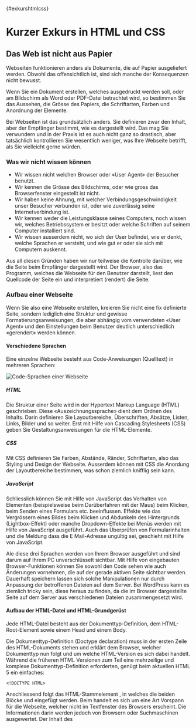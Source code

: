 {#exkurshtmlcss}
# Kurzer Exkurs in HTML und CSS

## Das Web ist nicht aus Papier
Webseiten funktionieren anders als Dokumente, die auf Papier ausgeliefert werden. Obwohl das offensichtlich ist, sind sich manche der Konsequenzen nicht bewusst.

Wenn Sie ein Dokument erstellen, welches ausgedruckt werden soll, oder am Bildschirm als Word oder PDF-Datei betrachtet wird, so bestimmen Sie das Aussehen, die Grösse des Papiers, die Schriftarten, Farben und Anordnung der Elemente.

Bei Webseiten ist das grundsätzlich anders. Sie definieren zwar den Inhalt, aber der Empfänger bestimmt, wie es dargestellt wird. Das mag Sie verwundern und in der Praxis ist es auch nicht ganz so drastisch, aber tatsächlich kontrollieren Sie wesentlich weniger, was Ihre Webseite betrifft, als Sie vielleicht gerne würden.

### Was wir nicht wissen können
- Wir wissen nicht welchen Browser oder «User Agent» der Besucher benutzt.
- Wir kennen die Grösse des Bildschirms, oder wie gross das Browserfenster eingestellt ist nicht.
- Wir haben keine Ahnung, mit welcher Verbindungsgeschwindigkeit unser Besucher verbunden ist, oder wie zuverlässig seine Internetverbindung ist.
- Wir kennen weder die Leistungsklasse seines Computers, noch wissen wir, welches Betriebssystem er besitzt oder welche Schriften auf seinem Computer installiert sind.
- Wir wissen ausserdem nicht, wo sich der User befindet, wie er denkt, welche Sprachen er versteht, und wie gut er oder sie sich mit Computern auskennt.

Aus all diesen Gründen haben wir nur teilweise die Kontrolle darüber, wie die Seite beim Empfänger dargestellt wird. Der Browser, also das Programm, welches die Webseite für den Benutzer darstellt, liest den Quellcode der Seite ein und interpretiert (rendert) die Seite.

### Aufbau einer Webseite
Wenn Sie also eine Webseite erstellen, kreieren Sie nicht eine fix definierte Seite, sondern lediglich eine Struktur und gewisse Formatierungsanweisungen, die aber abhängig vom verwendeten «User Agent» und den Einstellungen beim Benutzer deutlich unterschiedlich «gerendert» werden können. 

#### Verschiedene Sprachen
Eine einzelne Webseite besteht aus Code-Anweisungen (Quelltext) in mehreren Sprachen:

![Code-Sprachen einer Webseite](images/v4.5/sprachen-html-css-js.jpg)

##### HTML
Die Struktur einer Seite wird in der Hypertext Markup Language (HTML) geschrieben. Diese «Auszeichnungssprache» dient dem Ordnen des Inhalts. Darin definieren Sie Layoutbereiche, Überschriften, Absätze, Listen, Links, Bilder und so weiter. Erst mit Hilfe von Cascading Stylesheets (CSS) geben Sie Gestaltungsanweisungen für die HTML-Elemente.

##### CSS
Mit CSS definieren Sie Farben, Abstände, Ränder, Schriftarten, also das Styling und Design der Webseite. Ausserdem können mit CSS die Anordung der Layoutbereiche bestimmen, was schon ziemlich knifflig sein kann. 

##### JavaScript
Schliesslich können Sie mit Hilfe von JavaScript das Verhalten von Elementen (beispielsweise beim Darüberfahren mit der Maus) beim Klicken, beim Senden eines Formulars etc. beeinflussen. Effekte wie das Vergrössern eines Bildes beim Klicken und Abdunkeln des Hintergrunds (Lightbox-Effekt) oder manche Dropdown-Effekte bei Menüs werden mit Hilfe von JavaScript ausgeführt. Auch das Überprüfen von Formularinhalten und die Meldung dass die E Mail-Adresse ungültig sei, geschieht mit Hilfe von JavaScript.

Ale diese drei Sprachen werden von Ihrem Browser ausgeführt und sind darum auf Ihrem PC unverschlüsselt sichtbar. Mit Hilfe von eingebauten Browser-Funktionen können Sie sowohl den Code sehen wie auch Änderungen vornehmen, die auf der gerade aktiven Seite sichtbar werden. Dauerhaft speichern lassen sich solche Manipulationen nur durch Anpassung der betroffenen Dateien auf dem Server. Bei WordPress kann es ziemlich tricky sein, diese heraus zu finden, da die im Browser dargestellte Seite auf dem Server aus verschiedenen Dateien zusammengesetzt wird.

#### Aufbau der HTML-Datei und HTML-Grundgerüst
Jede HTML-Datei besteht aus der Dokumenttyp-Definition, dem HTML-Root-Element sowie einem Head und einem Body.

Die Dokumenttyp-Definition (Doctype declaration) muss in der ersten Zeile des HTML-Dokuments stehen und erklärt dem Browser, welcher Dokumenttyp nun folgt und um welche HTML-Version es sich dabei handelt. Während die früheren HTML Versionen zum Teil eine mehrzeilige und komplexe Dokumenttyp-Definition erforderten, genügt beim aktuellen HTML 5 ein einfaches:

    <!DOCTYPE HTML>

Anschliessend folgt das HTML-Stammelement **<html>**, in welches die beiden Blöcke **<head>** und **<body>** eingefügt werden. 
Beim **<head>** handelt es sich um eine Art Vorspann für die Webseite, welcher nicht im Textfenster des Browsers erscheint. Die Informationen darin werden jedoch von Browsern oder Suchmaschinen ausgewertet. Der Inhalt des **<title>**-Tags erscheint in der Titelleiste des Browsers und wird im Browser-Verlauf, bei den Bookmarks (Favoriten) und auf der Suchresultate-Seite von Suchmaschinen angezeigt. Ebenfalls von Suchmaschinen ausgewertet werden Informationen des **<meta>**-Tags.

Im **<body>**-Bereich steht der eigentliche Inhalt der Webseite, jeweils innerhalb von Tags.

Die meisten Tags bestehen aus einem öffnenden und einem schliessenden Tag, z. Bsp. **<h1></h1>**. Der eigentlich Inhalt steht dazwischen: <h1>Hallo Welt</h1>

Solche HTML-Elemente, bestehend in der Regel aus einem Anfangs- und einem Ende-Tag und dem eigentlichen Inhalt. Sie können (oder müssen) zusätzlich Attribute haben. Attribute sind im öffnenden Tag zusätzlich erfasste Werte, die verschiedene Eigenschaften des Tags auszeichnen. Bei Bildern ist das beispielsweise der Pfad zur Bild-Datei, der Alternativ-Text, der angezeigt wird, wenn die Bild-Datei nicht geladen werden kann oder die Höhe und Breite des Bildes, welche dem Browser hilft, die Seite schon korrekt aufzubauen, auch wenn die Bilddatei noch nicht fertig geladen wurde.

Zusätzlich können Attribute verwendet werden um einem HTML-Element eine ID (die pro Seite nur einmal vorkommen darf) oder eine Klasse (die mehrmals vorkommen kann) zuzuordnen. Diese sind beim Stylen mit CSS wichtig weil man somit Stilanweisungen ganz gezielt vergeben kann.

![Aufbau einer HTML-Datei](images/v4.5/Slide-HTML-Datei.jpg)

![Aufbau HTML-Element. Im Beispiel ist der Inhalt des a-Elements ein Bild, also ein weiteres HTML Element. Es könnte auch reiner Text sein.](images/v4.5/html-element.png)

Bei WordPress wird der Grossteil der HTML-Struktur durch das verwendete Theme vorgegeben und viele Elemente (zum Beispiel die Navigation) werden dynamisch generiert. Wenn Sie hier also etwas ändern möchten, müssen Sie wissen in welcher Theme-Datei der Code steht oder durch welche Funktion er generiert wird.

##### HTML-Elemente und ihre Verwendung

![Die wichtigsten HTML-Elemente und Attribute 1/2](images/v4.5/elemente-und-attribute.png)

![Die wichtigsten HTML-Elemente und Attribute 2/2](images/v4.5/elemente-und-attribute2.png)

Eine Liste der HTML5-Elemente gibt es im [Mozilla Developer Network](https://developer.mozilla.org/de/docs/Web/HTML/HTML5/HTML5_element_list)

Welche Elemente und Attribute von welchen Browsern unterstützt werden, wird übersichtlich dargestellt von [http://caniuse.com/](http://caniuse.com/)

##### Pfadangaben im HTML Code
Die Pfadangaben bei internen Links oder zu Bildern und Stylesheets können absolut oder relativ angegeben werden. Absolut bedeutet: die ganze URL, inkl. Protokoll wird eingetragen, also die gleiche Adresse, die man auch im Browser eingeben würde um die Seite (oder das Bild) aufzurufen. Relativ bedeutet: man lässt den Anfang des Pfades weg und gibt nur den Weg von der aktuellen Position zur Datei an. Bei einem Bild, welches im gleichen Ordner liegt, wie die HTML-Datei heisst das, nur den Dateinamen, z. B.

    <img src="Einstieg-n2.png">

Würde das Bild in einem Ordner «images» liegen, müsste der Pfad entsprechend angepasst werden:

    <img src="images/Einstieg-n2.png">

Wichtig ist darauf zu achten, dass die Pfadangabe ohne «/» beginnt, sonst wird ein sogenannter Root-relativer Pfad verwendet. Das «/» entspräche somit dem «/» nach .ch.
Um bei der relativen Pfadangabe in der Ordnerstruktur eins nach oben zu springen verwendet man zwei Punkte:

    src="../Ordner/Dateiname">

In WordPress werden die meisten Pfadangaben generiert. WordPress kennt verschiedene Befehle, die in Themes-Dateien genutzt werden können um die Pfadangabe, zum Beispiel zum Themeverzeichnis, zu erstellen. Genaue Angaben dazu macht der [Codex](http://codex.wordpress.org/Stepping_Into_Templates)

#### CSS Crash-Kurs
Mit HTML können wir die Struktur der einzelnen HTML-Seiten und die Verlinkung zueinander, also eine Navigation erstellen und so unseren Internet-Auftritt (Website) erstellen. Damit die Schriftarten, Farben, Grössen so aussehen, wie wir das gerne hätten, müssen wir der HTML-Datei noch Style-Anweisungen mitgeben. Ansonsten wird unsere Seite einfach mit den Standardstylen designt.
Style-Anweisungen können an drei Orten eingegeben werden

1. in einer externen CSS-Datei, welche im **<head>** verlinkt wird.
Dies ist die übliche und empfohlene Methode.
Vorteil: Stile können an einem Ort definiert werden und gelten für alle Seiten des Internet-Auftritts (welche dieses Stylesheet verwenden). In WordPress ist die Haupt-CSS Datei mit Ordner des Themes und heisst styles.css. Diese wird automatisch aufgerufen.

2. durch CSS-Anweisungen direkt im <head>

3.  als style-Attribut direkt bei einem HTML-Element
Vorteil: Sie können ein einzelnes Wort oder einen Absatz unabhängig vom CSS gestalten. In WordPress können Sie durch Anweisungen im HTML-Code des Editors so gewisse Anpassungen vornehmen.
Nachteil: Formatanweisungen im externen Stylesheet werden überschrieben

#### Aufbau einer CSS-Anweisung
Eine CSS-Anweisung besteht immer aus einem **Selektor** und einem oder mehrerer Paare aus **Eigenschaft** und **Wert**. Der Selektor bestimmt, auf welches oder welche HTML-Elemente die nachfolgenden Eigenschaften angewendet werden sollen.

Das folgende Beispiel zeigt eine CSS-Anweisung, die dafür sorgt, dass alle Überschriften 1. Ranges eine rote Schriftfarbe erhalten.

![CSS-Anweisung, die Überschriften (h1) rot einfärbt.](images/v4.5/css-example.png)

Selektoren beziehen sich auf ein bestimmtes HTML-Element, auf HTML-Elemente mit einer bestimmten ID oder Klasse (dargestellt durch # für eine ID und . für eine Klasse) oder auch eine Pseudoklasse, wie zum Beispiel a:hover, was sich auf einen Link bezieht solange man mit der Maus darüber fährt.

Ein gewöhnlicher Element-Selektor bezieht sich auf ein einzelnes Element oder auf eine durch Kommata getrennte Gruppe von Elementen.

Durch Leerschläge getrennte Elemente kennzeichnen einen kontextsensitiven Selektor. Damit kann man beispielsweise nur Listenelement innerhalb der Navigation ansprechen. 

Der Selektor

    #masthead h1.site-title

zielt beispielsweise gezielt auf Überschriften 1. Ranges mit der Klasse "site-title", die sich innerhalb eines HTML-Elements mit der ID masthead befinden.

Für weitere Informationen zu HTML und CSS empfehle ich: [Little Boxes](http://little-boxes.de/) von [Peter Müller](http://pmueller.de/) und die verschiedenen Online-Referenzen.
Eine sehr gutes kostenloses Tutorial auf Englisch ist: [MarkSheet](http://marksheet.io/).

